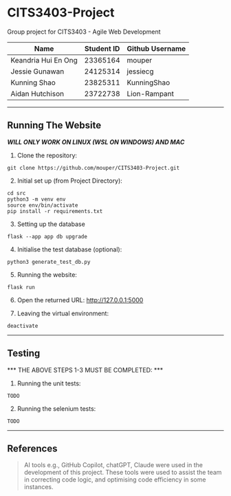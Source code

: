 # CITS3403-Project
Group project for CITS3403 - Agile Web Development

| Name      | Student ID | Github Username |
| ----------- | ----------- | ----------- |
| Keandria Hui En Ong | 23365164 | mouper |
| Jessie Gunawan | 24125314 | jessiecg |
| Kunning Shao | 23825311 | KunningShao |
| Aidan Hutchison | 23722738  | Lion-Rampant  |


---


## Running The Website

***WILL ONLY WORK ON LINUX (WSL ON WINDOWS) AND MAC***

1. Clone the repository:
```
git clone https://github.com/mouper/CITS3403-Project.git
```

2. Initial set up (from Project Directory):
```
cd src
python3 -m venv env
source env/bin/activate
pip install -r requirements.txt
```

3. Setting up the database
```
flask --app app db upgrade
```

4. Initialise the test database (optional):
```
python3 generate_test_db.py
```

5. Running the website:
```
flask run
```

6. Open the returned URL: http://127.0.0.1:5000

7. Leaving the virtual environment:
```
deactivate
```

---

## Testing
*** THE ABOVE STEPS 1-3 MUST BE COMPLETED: ***

1. Running the unit tests:
```
TODO
```

2. Running the selenium tests:
```
TODO
```

---

## References

> AI tools e.g., GitHub Copilot, chatGPT, Claude were used in the development of this project. These tools were used to assist the team in correcting code logic, and optimising code efficiency in some instances.